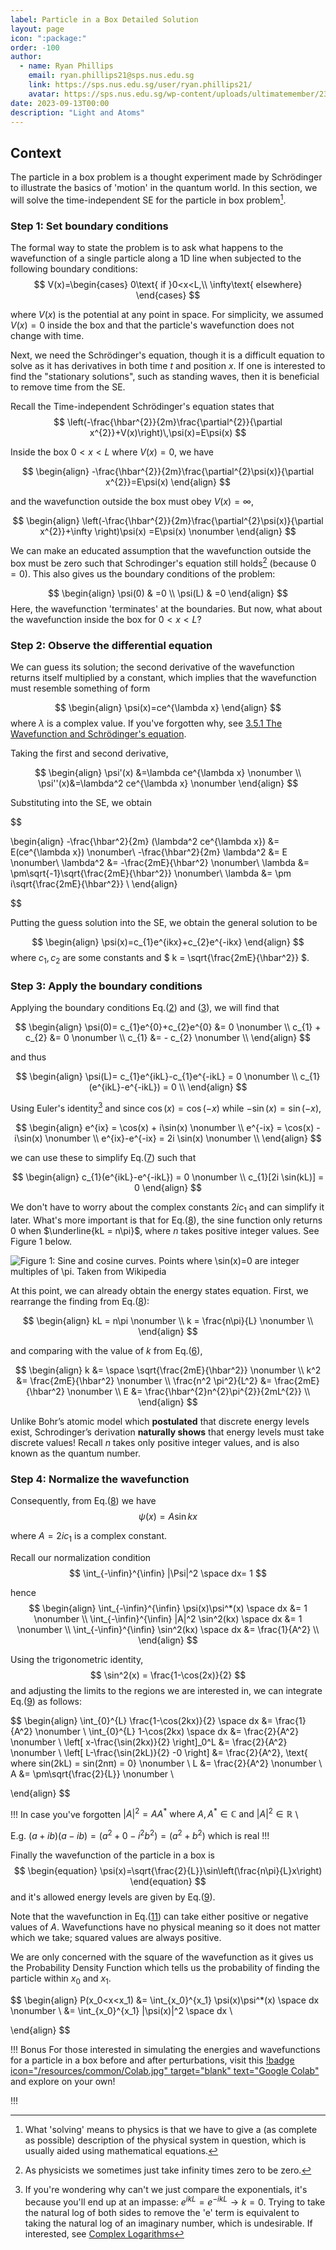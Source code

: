 ```yaml
---
label: Particle in a Box Detailed Solution
layout: page
icon: ":package:"
order: -100
author:
  - name: Ryan Phillips
    email: ryan.phillips21@sps.nus.edu.sg
    link: https://sps.nus.edu.sg/user/ryan.phillips21/
    avatar: https://sps.nus.edu.sg/wp-content/uploads/ultimatemember/232/profile_photo-190x190.jpg?1723621545
date: 2023-09-13T00:00
description: "Light and Atoms"
---
```


## Context

The particle in a box problem is a thought experiment made by Schrödinger
to illustrate the basics of 'motion' in the quantum world. In this
section, we will solve the time-independent SE for the particle in
box problem[^4].
[^4]: What 'solving' means to physics is that we have to give a (as complete
as possible) description of the physical system in question, which
is usually aided using mathematical equations.

### Step 1: Set boundary conditions

The formal way to state the problem is to ask what happens to the
wavefunction of a single particle along a 1D line when subjected to
the following boundary conditions: 
$$
V(x)=\begin{cases}
0\text{ if }0<x<L,\\
\infty\text{ elsewhere}
\end{cases}
$$

where $V(x)$ is the potential at any point in space. For simplicity, we assumed $V(x)=0$ inside the box and that the particle's wavefunction does not change with time. 

Next, we need the Schrödinger's equation, though it is a difficult equation to solve as it has derivatives in both time $t$ and position $x$. If one is interested to find the "stationary solutions", such as standing waves, then it is beneficial to remove time from the SE.

Recall the Time-independent Schrödinger's equation states that 
$$
\left(-\frac{\hbar^{2}}{2m}\frac{\partial^{2}}{\partial x^{2}}+V(x)\right)\,\psi(x)=E\psi(x)
$$

Inside the box $0<x<L$ where $V(x)=0,$ we have

<span id="RSP_Piab_1"></span>
$$
\begin{align}
-\frac{\hbar^{2}}{2m}\frac{\partial^{2}\psi(x)}{\partial x^{2}}=E\psi(x)
\end{align}
$$

and the wavefunction outside the box must obey $V(x)=\infty,$

$$
\begin{align}
\left(-\frac{\hbar^{2}}{2m}\frac{\partial^{2}\psi(x)}{\partial x^{2}}+\infty \right)\psi(x) =E\psi(x) \nonumber
\end{align}
$$

We can make an educated assumption that the wavefunction outside the
box must be zero such that Schrodinger's equation still holds[^5]
(because $0=0$). This also gives us the boundary conditions of the
problem:
[^5]: As physicists we sometimes just take infinity times zero to be zero.

<span id="RSP_Piab_2"></span>
$$
\begin{align}
\psi(0) & =0  \\
\psi(L) & =0 
\end{align}
$$
Here, the wavefunction 'terminates' at the boundaries. But now, what about the wavefunction inside the box for $0 < x< L$?

### Step 2: Observe the differential equation

We can guess its solution; the second derivative of the wavefunction returns itself multiplied by a constant, which implies that the wavefunction must resemble something of form

<span id="RSP_Piab_4"></span>
$$
\begin{align}
\psi(x)=ce^{\lambda x}
\end{align}
$$
where $\lambda$ is a complex value. If you've forgotten why, see [3.5.1 The Wavefunction and Schrödinger's equation](</Chapter 3/Quantum Mechanics#generalWave>).

Taking the first and second derivative,

$$
\begin{align}
\psi'(x) &=\lambda ce^{\lambda x} \nonumber \\ 
\psi''(x)&=\lambda^2 ce^{\lambda x}  \nonumber 
\end{align}
$$

Substituting into the SE, we obtain

<span id="RSP_Piab_5"></span>
$$

\begin{align}
-\frac{\hbar^2}{2m} (\lambda^2 ce^{\lambda x}) &= E(ce^{\lambda x}) \nonumber\\ 
-\frac{\hbar^2}{2m} \lambda^2 &= E \nonumber\\
\lambda^2 &= -\frac{2mE}{\hbar^2} \nonumber\\
\lambda &= \pm\sqrt{-1}\sqrt{\frac{2mE}{\hbar^2}} \nonumber\\
\lambda &= \pm i\sqrt{\frac{2mE}{\hbar^2}}  \\ 
\end{align}

$$

Putting the guess solution into the SE, we obtain the general solution to be 

<span id="RSP_Piab_6"></span>
$$
\begin{align}
\psi(x)=c_{1}e^{ikx}+c_{2}e^{-ikx} 
\end{align}
$$
where $c_1, c_2$ are some constants and $ k = \sqrt{\frac{2mE}{\hbar^2}} $.

### Step 3: Apply the boundary conditions 

Applying the boundary conditions Eq.([2](#RSP_Piab_2)) and ([3](#RSP_Piab_3)), we will find that 

$$
\begin{align}
\psi(0)= c_{1}e^{0}+c_{2}e^{0} &= 0 \nonumber \\
c_{1} + c_{2} &= 0 \nonumber \\
c_{1} &= - c_{2} \nonumber \\
\end{align}
$$

and thus

<span id="RSP_Piab_7"></span>
$$
\begin{align}
\psi(L)= c_{1}e^{ikL}-c_{1}e^{-ikL}  = 0 \nonumber \\
c_{1}(e^{ikL}-e^{-ikL})  = 0  \\
\end{align}
$$

Using Euler's identity[^6] and since $\cos(x)=\cos(-x)$ while $-\sin(x)=\sin(-x)$,

[^6]: If you're wondering why can't we just compare the exponentials, it's because you'll end up at an impasse: $e^{ikL}=e^{-ikL} \rightarrow k=0$. Trying to take the natural log of both sides to remove the 'e' term is equivalent to taking the natural log of an imaginary number, which is undesirable. If interested, see [Complex Logarithms](https://en.wikipedia.org/wiki/Complex_logarithm)

$$
\begin{align}
e^{ix} = \cos(x) + i\sin(x) \nonumber \\
e^{-ix} = \cos(x) - i\sin(x) \nonumber \\
e^{ix}-e^{-ix}  = 2i \sin(x)  \nonumber \\
\end{align}
$$

we can use these to simplify Eq.([7](#RSP_Piab_7)) such that

<span id="RSP_Piab_8"></span>
$$
\begin{align}
c_{1}(e^{ikL}-e^{-ikL})  = 0 \nonumber \\
c_{1}[2i \sin(kL)] = 0
\end{align}
$$

We don't have to worry about the complex constants $2ic_{1}$ and can simplify it later. What's more important is that for Eq.([8](#RSP_Piab_8)), the sine function only returns 0 when $\underline{kL = n\pi}$, where $n$ takes positive integer values. See Figure 1 below.

<span id="Sine_and_Cosine"></span>
![Figure 1: Sine and cosine curves. Points where $\sin(x)=0$ are integer multiples of $\pi$. Taken from <a href="https://en.wikipedia.org/wiki/Sine_wave">Wikipedia</a>](</Resources/Chapter 3/Sine_and_Cosine.svg>)

At this point, we can already obtain the energy states equation. First, we rearrange the finding from Eq.([8](#RSP_Piab_8)):


$$
\begin{align}
kL = n\pi  \nonumber \\
k = \frac{n\pi}{L}  \nonumber \\
\end{align}
$$

and comparing with the value of $k$ from Eq.([6](#RSPPiab_6)),

<span id="RSP_Piab_9"></span>
$$
\begin{align}
k &= \space \sqrt{\frac{2mE}{\hbar^2}} \nonumber \\
k^2 &= \frac{2mE}{\hbar^2} \nonumber \\
\frac{n^2 \pi^2}{L^2} &= \frac{2mE}{\hbar^2} \nonumber \\
E &= \frac{\hbar^{2}n^{2}\pi^{2}}{2mL^{2}}  \\
\end{align}
$$

Unlike Bohr’s atomic model which **postulated** that discrete energy levels exist,
Schrodinger’s derivation **naturally shows** that energy levels must take discrete values! Recall $n$ takes only positive integer
values, and is also known as the quantum number. 

### Step 4: Normalize the wavefunction

Consequently, from Eq.([8](#RSP_Piab_8)) we have
$$
\psi(x)=A\sin kx
$$

where $A=2ic_1$ is a complex constant.

Recall our normalization condition  
$$
\int_{-\infin}^{\infin} |\Psi|^2 \space dx= 1
$$

hence
<span id="RSP_Piab_10"></span>
$$
\begin{align}
\int_{-\infin}^{\infin} \psi(x)\psi^*(x) \space dx &= 1 \nonumber \\
\int_{-\infin}^{\infin} |A|^2 \sin^2(kx) \space dx &= 1 \nonumber \\
\int_{-\infin}^{\infin} \sin^2(kx) \space dx &= \frac{1}{A^2}  \\
\end{align}
$$

Using the trigonometric identity, 
$$
\sin^2(x) = \frac{1-\cos(2x)}{2}
$$
and adjusting the limits to the regions we are interested in, we can integrate Eq.([9](#RSPPiab_9)) as follows:

$$
\begin{align}
\int_{0}^{L} \frac{1-\cos(2kx)}{2} \space dx &= \frac{1}{A^2} \nonumber \\
\int_{0}^{L} 1-\cos(2kx) \space dx &= \frac{2}{A^2} \nonumber \\
\left[ x-\frac{\sin(2kx)}{2} \right]_0^L &= \frac{2}{A^2} \nonumber \\
\left[ L-\frac{\sin(2kL)}{2} -0 \right] &= \frac{2}{A^2}, \text{ where sin(2kL) = sin(2nπ) = 0} \nonumber \\
L &= \frac{2}{A^2} \nonumber \\
A &= \pm\sqrt{\frac{2}{L}} \nonumber \\

\end{align}
$$

!!! In case you've forgotten
$|A|^2 = AA^* \text{ where } A,A^* \in \mathbb{C} \text{ and } |A|^2 \in \mathbb{R}$ \\

E.g. $(a + ib)(a - ib)= (a^2 + 0 -i^2b^2)= (a^2 + b^2)$ which is real
!!!

Finally the wavefunction of the particle in a box is
<span id="RSP_Piab_11"></span>
$$
\begin{equation}
\psi(x)=\sqrt{\frac{2}{L}}\sin\left(\frac{n\pi}{L}x\right)
\end{equation}
$$
and it's allowed energy levels are given by Eq.([9](#RSP_Piab_9)). 

Note that the wavefunction in Eq.([11](#RSP_Piab_11)) can take either positive or negative values of $A$. Wavefunctions have no physical meaning so it does not matter which we take;  squared values are always positive. 

We are only concerned with the square of the wavefunction as it gives us the Probability Density Function which tells us the probability of finding the particle within $x_0$ and $x_1$.

$$
\begin{align}
P(x_0<x<x_1) &= \int_{x_0}^{x_1} \psi(x)\psi^*(x) \space dx \nonumber \\
&= \int_{x_0}^{x_1} |\psi(x)|^2 \space dx \\

\end{align}
$$


!!! Bonus
For those interested in simulating the energies and wavefunctions for a particle in a box before and after perturbations, visit this [!badge icon="/resources/common/Colab.jpg" target="blank" text="Google Colab"](https://colab.research.google.com/drive/1CejNKVGhs_NYrOwHSicezg-w1jzloZpK?usp=sharing) and explore on your own!  

!!!
